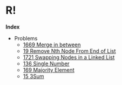 # R!

**Index**

- Problems
  - [1669 Merge in between](go/linked_list/leetcode_1669_merge_in_between.go) 
  - [19 Remove Nth Node From End of List](go/linked_list/19_remove_nth_element_from_the_last.go) 
  - [1721 Swapping Nodes in a Linked List](go/linked_list/1721_swaping_nodes.go) 
  - [136 Single Number](rust/src/leetcode/single_number.rs)
  - [169 Majority Element](rust/src/leetcode/majority_element.rs)
  - [15 3Sum](rust/src/leetcode/three_sum.rs)
